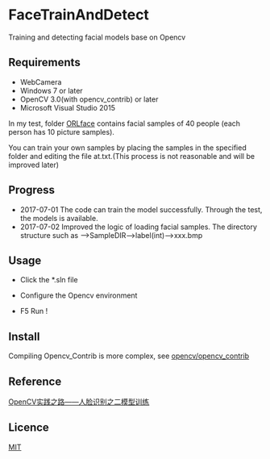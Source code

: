 # FaceTrainAndDetect

Training and detecting facial models base on Opencv

## Requirements

* WebCamera
* Windows 7 or later
* OpenCV 3.0(with opencv_contrib) or later
* Microsoft Visual Studio 2015

In my test, folder [ORLface]() contains facial samples of 40 people (each person has 10 picture samples).

You can train your own samples by placing the samples in the specified folder and editing the file at.txt.(This process is not reasonable and will be improved later)

## Progress

* 2017-07-01 The code can train the model successfully. Through the test, the models is available.
* 2017-07-02 Improved the logic of loading facial samples. The directory structure such as -->SampleDIR-->label(int)-->xxx.bmp


## Usage

* Click the *.sln file

* Configure the Opencv environment

* F5 Run !


## Install

Compiling Opencv_Contrib is more complex, see [opencv/opencv_contrib](https://github.com/opencv/opencv_contrib)

## Reference

[OpenCV实践之路——人脸识别之二模型训练](http://blog.csdn.net/xingchenbingbuyu/article/details/51407336)


## Licence

[MIT](https://github.com/horacework/FaceTrainAndDetect/blob/master/LICENSE)

